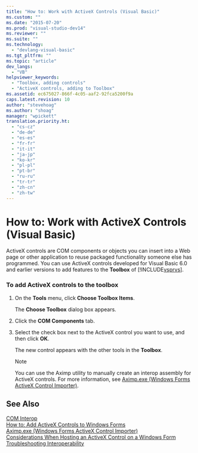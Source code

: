 ```yaml
---
title: "How to: Work with ActiveX Controls (Visual Basic)"
ms.custom: ""
ms.date: "2015-07-20"
ms.prod: "visual-studio-dev14"
ms.reviewer: ""
ms.suite: ""
ms.technology: 
  - "devlang-visual-basic"
ms.tgt_pltfrm: ""
ms.topic: "article"
dev_langs: 
  - "VB"
helpviewer_keywords: 
  - "Toolbox, adding controls"
  - "ActiveX controls, adding to Toolbox"
ms.assetid: ec675027-866f-4c05-aaf2-92fca5200f9a
caps.latest.revision: 10
author: "stevehoag"
ms.author: "shoag"
manager: "wpickett"
translation.priority.ht: 
  - "cs-cz"
  - "de-de"
  - "es-es"
  - "fr-fr"
  - "it-it"
  - "ja-jp"
  - "ko-kr"
  - "pl-pl"
  - "pt-br"
  - "ru-ru"
  - "tr-tr"
  - "zh-cn"
  - "zh-tw"
---
```

# How to: Work with ActiveX Controls (Visual Basic)
ActiveX controls are COM components or objects you can insert into a Web page or other application to reuse packaged functionality someone else has programmed. You can use ActiveX controls developed for Visual Basic 6.0 and earlier versions to add features to the **Toolbox** of [!INCLUDE[vsprvs](../../../csharp/includes/vsprvs_md.md)].  
  
### To add ActiveX controls to the toolbox  
  
1.  On the **Tools** menu, click **Choose Toolbox Items**.  
  
     The **Choose Toolbox** dialog box appears.  
  
2.  Click the **COM Components** tab.  
  
3.  Select the check box next to the ActiveX control you want to use, and then click **OK**.  
  
     The new control appears with the other tools in the **Toolbox**.  
  
    > [!NOTE]
    >  You can use the Aximp utility to manually create an interop assembly for ActiveX controls. For more information, see [Aximp.exe (Windows Forms ActiveX Control Importer)](../Topic/Aximp.exe%20\(Windows%20Forms%20ActiveX%20Control%20Importer\).md).  
  
## See Also  
 [COM Interop](../../../visual-basic/programming-guide/com-interop/index.md)   
 [How to: Add ActiveX Controls to Windows Forms](../Topic/How%20to:%20Add%20ActiveX%20Controls%20to%20Windows%20Forms.md)   
 [Aximp.exe (Windows Forms ActiveX Control Importer)](../Topic/Aximp.exe%20\(Windows%20Forms%20ActiveX%20Control%20Importer\).md)   
 [Considerations When Hosting an ActiveX Control on a Windows Form](../Topic/Considerations%20When%20Hosting%20an%20ActiveX%20Control%20on%20a%20Windows%20Form.md)   
 [Troubleshooting Interoperability](../../../visual-basic/programming-guide/com-interop/troubleshooting-interoperability.md)